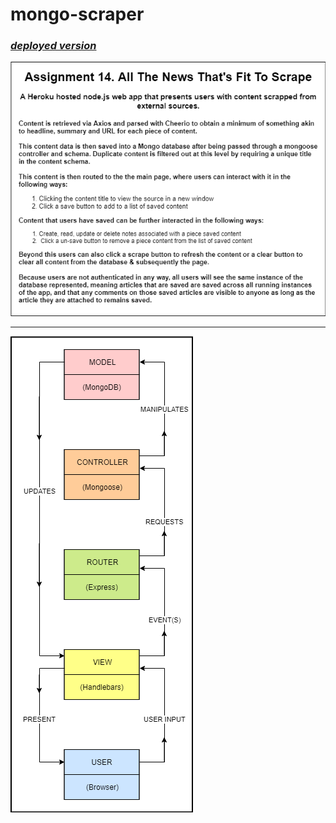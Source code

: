 # **mongo-scraper**

### _**[deployed version](https://aqueous-badlands-87098.herokuapp.com/)**_

![alt txt](public/assets/images/mongo-scrape-summary.png "Project Summary")

---

![alt txt](public/assets/images/mongo-scrape-mvc.png "MVC Diagram")

